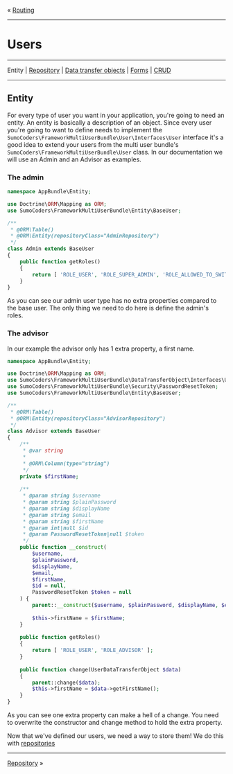 « [Routing](routing.md)
***
# Users
***
Entity | [Repository](users_repositories.md) | [Data transfer objects](users_dto.md) | [Forms](users_forms.md) | [CRUD](users_crud.md)
***
## Entity
For every type of user you want in your application, you're going to need an entity. An entity is basically a description of an object. Since every user you're going to want to define needs to implement the `SumoCoders\FrameworkMultiUserBundle\User\Interfaces\User` interface it's a good idea to extend your users from the multi user bundle's `SumoCoders\FrameworkMultiUserBundle\User` class. In our documentation we will use an Admin and an Advisor as examples.

### The admin

```php
namespace AppBundle\Entity;

use Doctrine\ORM\Mapping as ORM;
use SumoCoders\FrameworkMultiUserBundle\Entity\BaseUser;

/**
 * @ORM\Table()
 * @ORM\Entity(repositoryClass="AdminRepository")
 */
class Admin extends BaseUser
{
    public function getRoles()
    {
        return [ 'ROLE_USER', 'ROLE_SUPER_ADMIN', 'ROLE_ALLOWED_TO_SWITCH' ];
    }
}
```

As you can see our admin user type has no extra properties compared to the base user. The only thing we need to do here is define the admin's roles.

### The advisor

In our example the advisor only has 1 extra property, a first name.

```php
namespace AppBundle\Entity;

use Doctrine\ORM\Mapping as ORM;
use SumoCoders\FrameworkMultiUserBundle\DataTransferObject\Interfaces\UserDataTransferObject;
use SumoCoders\FrameworkMultiUserBundle\Security\PasswordResetToken;
use SumoCoders\FrameworkMultiUserBundle\Entity\BaseUser;

/**
 * @ORM\Table()
 * @ORM\Entity(repositoryClass="AdvisorRepository")
 */
class Advisor extends BaseUser
{
    /**
     * @var string
     *
     * @ORM\Column(type="string")
     */
    private $firstName;
    
    /**
     * @param string $username
     * @param string $plainPassword
     * @param string $displayName
     * @param string $email
     * @param string $firstName
     * @param int|null $id
     * @param PasswordResetToken|null $token
     */
    public function __construct(
        $username,
        $plainPassword,
        $displayName,
        $email,
        $firstName,
        $id = null,
        PasswordResetToken $token = null
    ) {
        parent::__construct($username, $plainPassword, $displayName, $email, $id, $token);
        
        $this->firstName = $firstName;
    }
    
    public function getRoles()
    {
        return [ 'ROLE_USER', 'ROLE_ADVISOR' ];
    }
    
    public function change(UserDataTransferObject $data)
    {
        parent::change($data);
        $this->firstName = $data->getFirstName();
    }
}
```

As you can see one extra property can make a hell of a change. You need to overwrite the constructor and change method to hold the extra property.

Now that we've defined our users, we need a way to store them! We do this with [repositories](users_repositories.md)

***
[Repository](users_repositories.md) »

